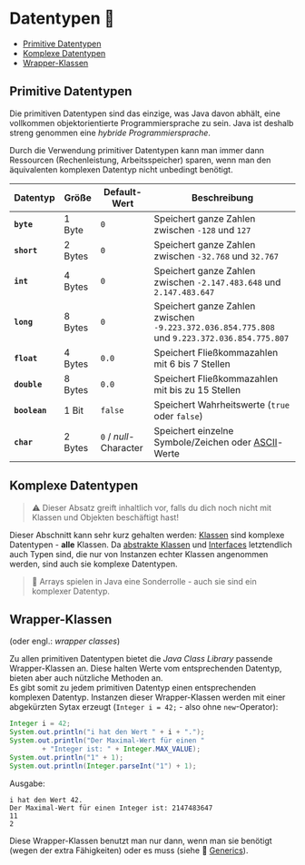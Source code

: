 # Datentypen 🔢<!-- omit in toc -->

- [Primitive Datentypen](#primitive-datentypen)
- [Komplexe Datentypen](#komplexe-datentypen)
- [Wrapper-Klassen](#wrapper-klassen)


## Primitive Datentypen

Die primitiven Datentypen sind das einzige, was Java davon abhält, eine vollkommen objektorientierte Programmiersprache zu sein. Java ist deshalb streng genommen eine _hybride Programmiersprache_.

Durch die Verwendung primitiver Datentypen kann man immer dann Ressourcen (Rechenleistung, Arbeitsspeicher) sparen, wenn man den äquivalenten komplexen Datentyp nicht unbedingt benötigt.

| Datentyp | Größe | Default-Wert | Beschreibung |
| --- | --- | --- | --- |
| **`byte`** | 1 Byte | `0` | Speichert ganze Zahlen zwischen `-128` und `127` |
| **`short`** | 2 Bytes | `0` | Speichert ganze Zahlen zwischen `-32.768` und `32.767` |
| **`int`** | 4 Bytes | `0` | Speichert ganze Zahlen zwischen `-2.147.483.648` und `2.147.483.647` |
| **`long`** | 8 Bytes | `0` | Speichert ganze Zahlen zwischen `-9.223.372.036.854.775.808` und `9.223.372.036.854.775.807` |
| **`float`** | 4 Bytes | `0.0` | Speichert Fließkommazahlen mit 6 bis 7 Stellen |
| **`double`** | 8 Bytes | `0.0` | Speichert Fließkommazahlen mit bis zu 15 Stellen |
| **`boolean`** | 1 Bit | `false` | Speichert Wahrheitswerte (`true` oder `false`) |
| **`char`** | 2 Bytes | `0` / _null_-Character | Speichert einzelne Symbole/Zeichen oder [ASCII](https://de.wikipedia.org/wiki/American_Standard_Code_for_Information_Interchange)-Werte |


## Komplexe Datentypen

> ⚠️ Dieser Absatz greift inhaltlich vor, falls du dich noch nicht mit Klassen und Objekten beschäftigt hast!

Dieser Abschnitt kann sehr kurz gehalten werden: [Klassen](OOP-Klassen-und-Objekte.md) sind komplexe Datentypen - **alle** Klassen. Da [abstrakte Klassen](Vererbung-II-Abstrakte-Klassen-und-Methoden.md) und [Interfaces](Vererbung-III-Interfaces.md) letztendlich auch Typen sind, die nur von Instanzen echter Klassen angenommen werden, sind auch sie komplexe Datentypen.

> 💬 Arrays spielen in Java eine Sonderrolle - auch sie sind ein komplexer Datentyp.


## Wrapper-Klassen

(oder engl.: _wrapper classes_)

Zu allen primitiven Datentypen bietet die _Java Class Library_ passende Wrapper-Klassen an. Diese halten Werte vom entsprechenden Datentyp, bieten aber auch nützliche Methoden an.  
Es gibt somit zu jedem primitiven Datentyp einen entsprechenden komplexen Datentyp. Instanzen dieser Wrapper-Klassen werden mit einer abgekürzten Sytax erzeugt (`Integer i = 42;` - also ohne `new`-Operator):

```java
Integer i = 42;
System.out.println("i hat den Wert " + i + ".");
System.out.println("Der Maximal-Wert für einen "
        + "Integer ist: " + Integer.MAX_VALUE);
System.out.println("1" + 1);
System.out.println(Integer.parseInt("1") + 1);
```

Ausgabe:
```
i hat den Wert 42.
Der Maximal-Wert für einen Integer ist: 2147483647
11
2
```

Diese Wrapper-Klassen benutzt man nur dann, wenn man sie benötigt (wegen der extra Fähigkeiten) oder es muss (siehe 🔭 [Generics](Generics.md)).





